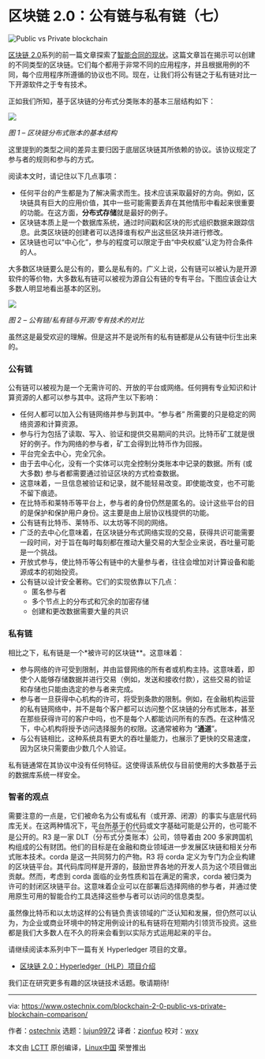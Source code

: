 [#]: collector: (lujun9972)
[#]: translator: (zionfuo)
[#]: reviewer: (wxy)
[#]: publisher: ( )
[#]: url: ( )
[#]: subject: (Blockchain 2.0 – Public Vs Private Blockchain Comparison [Part 7])
[#]: via: (https://www.ostechnix.com/blockchain-2-0-public-vs-private-blockchain-comparison/)
[#]: author: (editor https://www.ostechnix.com/author/editor/)

区块链 2.0：公有链与私有链（七）
======

![Public vs Private blockchain][1]

[区块链 2.0][2]系列的前一篇文章探索了[智能合同的现状][3]。这篇文章旨在揭示可以创建的不同类型的区块链。它们每个都用于非常不同的应用程序，并且根据用例的不同，每个应用程序所遵循的协议也不同。现在，让我们将公有链之于私有链对比一下开源软件之于专有技术。

正如我们所知，基于区块链的分布式分类账本的基本三层结构如下：

![][4]

*图 1 – 区块链分布式账本的基本结构*

这里提到的类型之间的差异主要归因于底层区块链其所依赖的协议。该协议规定了参与者的规则和参与的方式。

阅读本文时，请记住以下几点事项：

- 任何平台的产生都是为了解决需求而生。技术应该采取最好的方向。例如，区块链具有巨大的应用价值，其中一些可能需要丢弃在其他情形中看起来很重要的功能。在这方面，**分布式存储**就是最好的例子。
- 区块链本质上是一个数据库系统，通过时间戳和区块的形式组织数据来跟踪信息。此类区块链的创建者可以选择谁有权产出这些区块并进行修改。
- 区块链也可以“中心化”，参与的程度可以限定于由“中央权威”认定为符合条件的人。

大多数区块链要么是公有的，要么是私有的。广义上说，公有链可以被认为是开源软件的等价物，大多数私有链可以被视为源自公有链的专有平台。下图应该会让大多数人明显地看出基本的区别。

![][5]

*图 2 – 公有链/私有链与开源/专有技术的对比*

虽然这是最受欢迎的理解。但是这并不是说所有的私有链都是从公有链中衍生出来的。

### 公有链

公有链可以被视为是一个无需许可的、开放的平台或网络。任何拥有专业知识和计算资源的人都可以参与其中。这将产生以下影响：

- 任何人都可以加入公有链网络并参与到其中。“参与者” 所需要的只是稳定的网络资源和计算资源。
- 参与行为包括了读取、写入、验证和提供交易期间的共识。比特币矿工就是很好的例子。作为网络的参与者，矿工会得到比特币作为回报。
- 平台完全去中心，完全冗余。
- 由于去中心化，没有一个实体可以完全控制分类账本中记录的数据。所有 (或大多数) 参与者都需要通过验证区块的方式检查数据。
- 这意味着，一旦信息被验证和记录，就不能轻易改变。即使能改变，也不可能不留下痕迹。
- 在比特币和莱特币等平台上，参与者的身份仍然是匿名的。设计这些平台的目的是保护和保护用户身份。这主要是由上层协议栈提供的功能。
- 公有链有比特币、莱特币、以太坊等不同的网络。
- 广泛的去中心化意味着，在区块链分布式网络实现的交易，获得共识可能需要一段时间，对于旨在每时每刻都在推动大量交易的大型企业来说，吞吐量可能是一个挑战。
- 开放式参与，使比特币等公有链中的大量参与者，往往会增加对计算设备和能源成本的初始投资。
- 公有链以设计安全著称。它们的实现依靠以下几点：
  - 匿名参与者
  - 多个节点上的分布式和冗余的加密存储
  - 创建和更改数据需要大量的共识

### 私有链

相比之下，私有链是一个*被许可的区块链**。这意味着：

- 参与网络的许可受到限制，并由监督网络的所有者或机构主持。这意味着，即使个人能够存储数据并进行交易（例如，发送和接收付款），这些交易的验证和存储也只能由选定的参与者来完成。
- 参与者一旦获得中心机构的许可，将受到条款的限制。例如，在金融机构运营的私有链网络中，并不是每个客户都可以访问整个区块链的分布式账本，甚至在那些获得许可的客户中吗，也不是每个人都能访问所有的东西。在这种情况下，中心机构将授予访问选择服务的权限。这通常被称为 “**通道**”。
- 与公有链相比，这种系统具有更大的吞吐量能力，也展示了更快的交易速度，因为区块只需要由少数几个人验证。

私有链通常在其协议中没有任何特征。这使得该系统仅与目前使用的大多数基于云的数据库系统一样安全。

### 智者的观点

需要注意的一点是，它们被命名为公有或私有（或开源、闭源）的事实与底层代码库无关。在这两种情况下，平台所基于的代码或文字基础可能是公开的，也可能不是公开的。R3 是一家 DLT（<ruby>分布式分类账本<rt>**D**istributed **L**edger **T**echnology</rt></ruby>）公司，领导着由 200 多家跨国机构组成的公有财团。他们的目标是在金融和商业领域进一步发展区块链和相关分布式账本技术。corda  是这一共同努力的产物。R3 将 corda 定义为专门为企业构建的区块链平台。其代码库同样是开源的，鼓励世界各地的开发人员为这个项目做出贡献。然而，考虑到 corda 面临的业务性质和旨在满足的需求，corda 被归类为许可的封闭区块链平台。这意味着企业可以在部署后选择网络的参与者，并通过使用原生可用的智能合约工具选择这些参与者可以访问的信息类型。

虽然像比特币和以太坊这样的公有链负责该领域的广泛认知和发展，但仍然可以认为，为企业或商业环境中的特定用例设计的私有链将在短期内引领货币投资。这些都是我们大多数人在不久的将来会看到以实际方式运用起来的平台。

请继续阅读本系列中下一篇有关 Hyperledger 项目的文章。

- [区块链 2.0：Hyperledger（HLP）项目介绍][6]

我们正在研究更多有趣的区块链技术话题。敬请期待!

--------------------------------------------------------------------------------

via: https://www.ostechnix.com/blockchain-2-0-public-vs-private-blockchain-comparison/

作者：[ostechnix][a]
选题：[lujun9972][b]
译者：[zionfuo](https://github.com/zionfuo)
校对：[wxy](https://github.com/wxy)

本文由 [LCTT](https://github.com/LCTT/TranslateProject) 原创编译，[Linux中国](https://linux.cn/) 荣誉推出

[a]: https://www.ostechnix.com/author/editor/
[b]: https://github.com/lujun9972
[1]: https://www.ostechnix.com/wp-content/uploads/2019/04/Public-Vs-Private-Blockchain-720x340.png
[2]: https://linux.cn/article-10650-1.html
[3]: https://linux.cn/article-11013-1.html
[4]: http://www.ostechnix.com/wp-content/uploads/2019/04/blockchain-architecture.png
[5]: http://www.ostechnix.com/wp-content/uploads/2019/04/Public-vs-Private-blockchain-comparison.png
[6]: https://www.ostechnix.com/blockchain-2-0-an-introduction-to-hyperledger-project-hlp/
